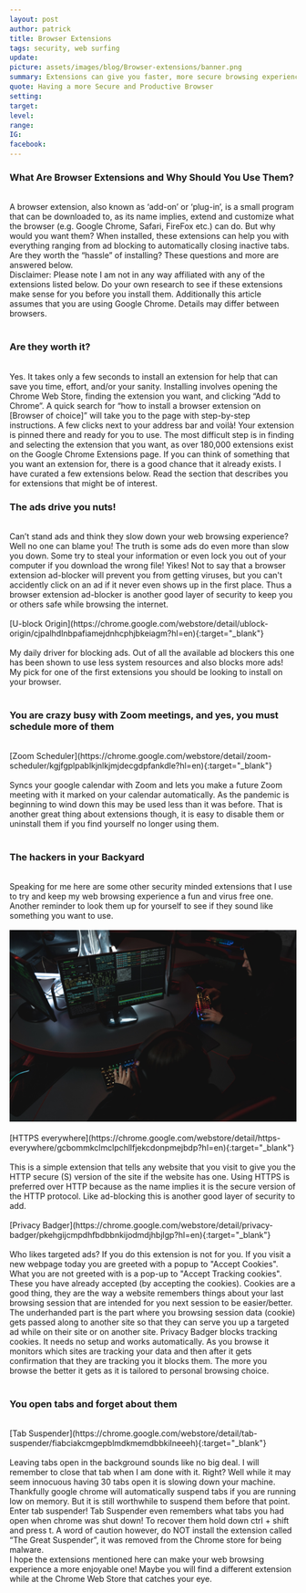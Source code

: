 ```yaml
---
layout: post
author: patrick
title: Browser Extensions
tags: security, web surfing
update:
picture: assets/images/blog/Browser-extensions/banner.png
summary: Extensions can give you faster, more secure browsing experience.
quote: Having a more Secure and Productive Browser
setting:
target:
level:
range:
IG:
facebook:
---
```


<h3>What Are Browser Extensions and Why Should You Use Them?</h3>
<br/>
A browser extension, also known as ‘add-on’ or ‘plug-in’, is a small program that can be downloaded to, as its name implies, extend and customize what the browser (e.g. Google Chrome, Safari, FireFox etc.) can do. But why would you want them? When installed, these extensions can help you with everything ranging from ad blocking to automatically closing inactive tabs. Are they worth the “hassle” of installing? These questions and more are answered below.
<br/>
Disclaimer: Please note I am not in any way affiliated with any of the extensions listed below. Do your own research to see if these extensions make sense for you before you install them. Additionally this article assumes that you are using Google Chrome. Details may differ between browsers.
<br/>
<br/>
<h3>Are they worth it?</h3>
<br/>
Yes. It takes only a few seconds to install an extension for help that can save you time, effort, and/or your sanity. Installing involves opening the Chrome Web Store, finding the extension you want, and clicking “Add to Chrome”. A quick search for “how to install a browser extension on [Browser of choice]” will take you to the page with step-by-step instructions. A few clicks next to your address bar and voilà! Your extension is pinned there and ready for you to use. The most difficult step is in finding and selecting the extension that you want, as over 180,000 extensions exist on the Google Chrome Extensions page. If you can think of something that you want an extension for, there is a good chance that it already exists. I have curated a few extensions below. Read the section that describes you for extensions that might be of interest.  
<br/>
<h3>The ads drive you nuts!</h3>
<br/>
Can’t stand ads and think they slow down your web browsing experience? Well no one can blame you! The truth is some ads do even more than slow you down. Some try to steal your information or even lock you out of your computer if you download the wrong file! Yikes! Not to say that a browser extension ad-blocker will prevent you from getting viruses, but you can't accidently click on an ad if it never even shows up in the first place. Thus a browser extension ad-blocker is another good layer of security to keep you or others safe while browsing the internet.
<br/>
<br/>
[U-block Origin](https://chrome.google.com/webstore/detail/ublock-origin/cjpalhdlnbpafiamejdnhcphjbkeiagm?hl=en){:target="_blank"}
<br/>
<br/>
My daily driver for blocking ads. Out of all the available ad blockers this one has been shown to use less system resources and also blocks more ads! My pick for one of the first extensions you should be looking to install on your browser.
<br/>
<br/>
<h3>You are crazy busy with Zoom meetings, and yes, you must schedule more of them</h3>
<br/>
[Zoom Scheduler](https://chrome.google.com/webstore/detail/zoom-scheduler/kgjfgplpablkjnlkjmjdecgdpfankdle?hl=en){:target="_blank"}
<br/>
<br/>
Syncs your google calendar with Zoom and lets you make a future Zoom meeting with it marked on your calendar automatically. As the pandemic is beginning to wind down this may be used less than it was before. That is another great thing about extensions though, it is easy to disable them or uninstall them if you find yourself no longer using them.
<br/>
<br/>
<h3>The hackers in your Backyard</h3>
<br/>
Speaking for me here are some other security minded extensions that I use to try and keep my web browsing experience a fun and virus free one.
<br/>
Another reminder to look them up for yourself to see if they sound like something you want to use.
<br/>
<br/>
<img class="template-resource-img" src="/assets/images/blog/Browser-extensions/body.png">
<!-- Credit to Forbes Article: https://www.forbes.com/sites/nicolefisher/2020/07/28/covid-////crimes-espionage-hackers-and-why-america-is-vulnerable/?sh=611272525873 -->
<br/>
<br/>
[HTTPS everywhere](https://chrome.google.com/webstore/detail/https-everywhere/gcbommkclmclpchllfjekcdonpmejbdp?hl=en){:target="_blank"}
<br/>
<br/>
This is a simple extension that tells any website that you visit to give you the HTTP secure (S) version of the site if the website has one. Using HTTPS is preferred over HTTP because as the name implies it is the secure version of the HTTP protocol. Like ad-blocking this is another good layer of security to add.
<br/>
<br/>
[Privacy Badger](https://chrome.google.com/webstore/detail/privacy-badger/pkehgijcmpdhfbdbbnkijodmdjhbjlgp?hl=en){:target="_blank"}
<br/>
<br/>
Who likes targeted ads? If you do this extension is not for you. If you visit a new webpage today you are greeted with a popup to "Accept Cookies". What you are not greeted with is a pop-up to "Accept Tracking cookies". These you have already accepted (by accepting the cookies). Cookies are a good thing, they are the way a website remembers things about your last browsing session that are intended for you next session to be easier/better. The underhanded part is the part where you browsing session data (cookie) gets passed along to another site so that they can serve you up a targeted ad while on their site or on another site. Privacy Badger blocks tracking cookies. It needs no setup and works automatically. As you browse it monitors which sites are tracking your data and then after it gets confirmation that they are tracking you it blocks them. The more you browse the better it gets as it is tailored to personal browsing choice.
<br/>
<br/>
<h3>You open tabs and forget about them</h3>
<br/>
[Tab Suspender](https://chrome.google.com/webstore/detail/tab-suspender/fiabciakcmgepblmdkmemdbbkilneeeh){:target="_blank"}
<br/>
<br/>
Leaving tabs open in the background sounds like no big deal. I will remember to close that tab when I am done with it. Right? Well while it may seem innocuous having 30 tabs open it is slowing down your machine. Thankfully google chrome will automatically suspend tabs if you are running low on memory. But it is still worthwhile to suspend them before that point. Enter tab suspender! Tab Suspender even remembers what tabs you had open when chrome was shut down! To recover them hold down ctrl + shift and press t. A word of caution however, do NOT install the extension called “The Great Suspender”, it was removed from the Chrome store for being malware.
<br/>
I hope the extensions mentioned here can make your web browsing experience a more enjoyable one! Maybe you will find a different extension while at the Chrome Web Store that catches your eye.

